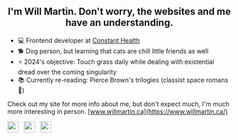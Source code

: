<h2 align="center">I'm Will Martin. Don't worry, the websites and me have an understanding.</h2>

- 💻 Frontend developer at [Constant Health](https://www.constanthealth.ca/)
- 🐕 Dog person, but learning that cats are chill little friends as well
- ⭐ 2024's objective: Touch grass daily while dealing with existential dread over the coming singularity
- 📚 Currently re-reading: 	Pierce Brown's trilogies (classist space romans🤘)

Check out my site for more info about me, but don't expect much, I'm much more interesting in person.
[www.willmartin.ca](https://www.willmartin.ca/)

 <p align='left'>
   <a href="https://www.linkedin.com/in/will-martin-a1890b184/" target="_blank"><img height="25" src="https://raw.githubusercontent.com/UjwalKandi/UjwalKandi/changes-to-readme/svg/linkedin%20rect.svg"></a>&nbsp;&nbsp;
 <a href="https://twitter.com/willjmartin" target="_blank"><img height="25" src="https://raw.githubusercontent.com/UjwalKandi/UjwalKandi/changes-to-readme/svg/twitter%20rect.svg"></a>&nbsp;&nbsp;
 <a href="https://github.com/wjkmartin" target="_blank"><img height="25" src="https://raw.githubusercontent.com/UjwalKandi/UjwalKandi/changes-to-readme/svg/github%20rect.svg"></a>&nbsp;&nbsp;
 
 </p>
